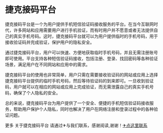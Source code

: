 # 捷克接码平台

捷克接码平台是一个为用户提供手机短信验证码接收服务的平台。在当今互联网时代，许多网站和应用需要用户进行手机验证，而有时用户并不愿意或者无法提供自己的真实手机号码。这时，捷克接码平台就可以为用户提供临时的手机号码，用于接收验证码并完成验证，保护用户的隐私安全。

通过捷克接码平台，用户可以快速、方便地获取临时手机号码，并且无需注册账号即可使用。平台支持各种短信验证码接收，包括注册、登录、找回密码等各种验证场景，满足用户在不同网站和应用中的需求。

捷克接码平台的使用也非常简单，用户只需在需要接收验证码的网站或应用上选择捷克接码平台提供的临时手机号码，然后等待验证码的到来即可。一旦收到验证码，用户就可以在相应的网站或应用上完成验证，而无需泄露自己的真实手机号码，确保了个人隐私的安全。

总的来说，捷克接码平台为用户提供了一个安全、便捷的手机短信验证码接收服务，帮助用户保护个人隐私，同时也解决了用户在网络注册和登录过程中的各种验证问题。

更多 关于捷克接码平台 请通过✈与我们联系，感谢阅读,谢谢！[✈点这里联系](https://lm.k02.cc)